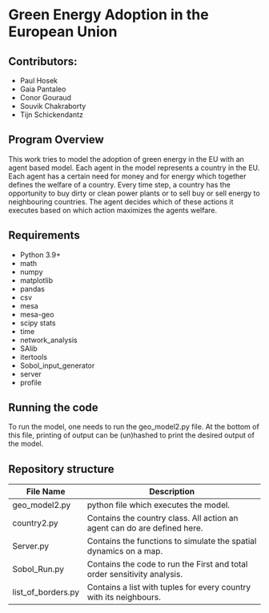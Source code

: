# Green Energy Adoption in the European Union


## Contributors:

* Paul Hosek
* Gaia Pantaleo
* Conor Gouraud
* Souvik Chakraborty
* Tijn Schickendantz

## Program Overview
This work tries to model the adoption of green energy in the EU with an agent based model. 
Each agent in the model represents a country in the EU. Each agent has a certain need for money and for energy
which together defines the welfare of a country. Every time step, a country has the opportunity to buy dirty or clean power plants
or to sell buy or sell energy to neighbouring countries. The agent decides which of these actions it executes based on which action
maximizes the agents welfare.


## Requirements
* Python 3.9+
* math
* numpy
* matplotlib
* pandas
* csv
* mesa
* mesa-geo
* scipy stats
* time
* network_analysis
* SAlib
* itertools
* Sobol_input_generator
* server
* profile

## Running the code

To run the model, one needs to run the geo_model2.py file. At the bottom of this file, printing of output can be (un)hashed 
to print the desired output of the model.


## Repository structure


| File Name           | Description                                                                                                                                                                                          |
|---------------------|------------------------------------------------------------------------------------------------------------------------------------------------------------------------------------------------------|
|geo_model2.py| python file which executes the model.|
|country2.py| Contains the country class. All action an agent can do are defined here.|
|Server.py| Contains the functions to simulate the spatial dynamics on a map.|
|Sobol_Run.py| Contains the code to run the First and total order sensitivity analysis.|
|list_of_borders.py| Contains a list with tuples for every country with its neighbours.|


